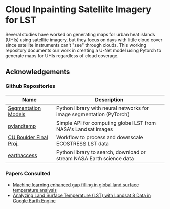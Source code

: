 # Cloud Inpainting Satellite Imagery for LST

Several studies have worked on generating maps for urban heat islands (UHIs) using satellite imagery, but they focus on days with little cloud cover since satellite instruments can't "see" through clouds. This working repository documents our work in creating a U-Net model using Pytorch to generate maps for UHIs regardless of cloud coverage.

## Acknowledgements

### Github Repositories
| Name | Description |
| --- | --- |
| [Segmentation Models](https://github.com/qubvel/segmentation_models.pytorch) | Python library with neural networks for image segmentation (PyTorch) |
| [pylandtemp](https://github.com/pylandtemp/pylandtemp) | Simple API for computing global LST from NASA's Landsat images |
| [CU Boulder Final Proj.](https://github.com/paulaeperez/ea-uhi-final-project?tab=readme-ov-file) | Workflow to process and downscale ECOSTRESS LST data |
| [earthaccess](https://github.com/nsidc/earthaccess/) | Python library to search, download or stream NASA Earth science data |

### Papers Consulted
* [Machine learning enhanced gap filling in global land surface temperature analysis](https://blogs.reading.ac.uk/weather-and-climate-at-reading/2023/machine-learning-enhanced-gap-filling-in-global-land-surface-temperature-analysis/)
* [Analyzing Land Surface Temperature (LST) with Landsat 8 Data in Google Earth Engine](https://medium.com/@ridhomuh002/analyzing-land-surface-temperature-lst-with-landsat-8-data-in-google-earth-engine-f4dd7ca28e70)
